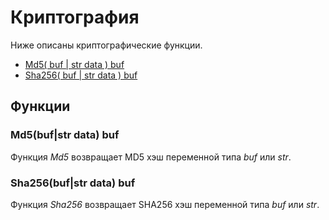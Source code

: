 # Криптография

Ниже описаны криптографические функции.

* [Md5\( buf \| str data \) buf](kriptografiya.md#md-5-buf-or-str-data-buf)
* [Sha256\( buf \| str data \) buf](kriptografiya.md#sha-256-buf-or-str-data-buf)

## Функции

### Md5\(buf\|str data\) buf

Функция _Md5_ возвращает MD5 хэш переменной типа _buf_ или _str_. 

### Sha256\(buf\|str data\) buf

Функция _Sha256_ возвращает SHA256 хэш переменной типа _buf_ или _str_. 
